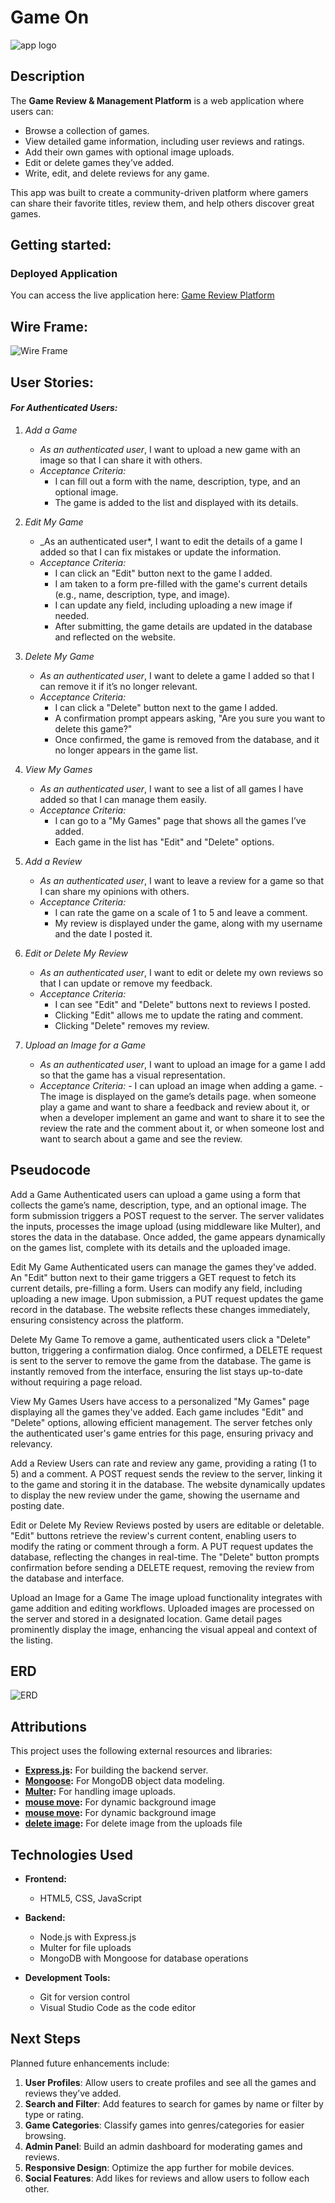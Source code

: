 # Game On

![app logo](Web-logo.png)

## **Description**

The **Game Review & Management Platform** is a web application where users can:

- Browse a collection of games.
- View detailed game information, including user reviews and ratings.
- Add their own games with optional image uploads.
- Edit or delete games they’ve added.
- Write, edit, and delete reviews for any game.

This app was built to create a community-driven platform where gamers can share their favorite titles, review them, and help others discover great games.

## **Getting started:**

### **Deployed Application**

You can access the live application here: [Game Review Platform](https://game-k645.onrender.com/)

## Wire Frame:

![Wire Frame](image.png)

## User Stories:

#### _For Authenticated Users:_

1. _Add a Game_

   - _As an authenticated user_, I want to upload a new game with an image so that I can share it with others.
   - _Acceptance Criteria:_
     - I can fill out a form with the name, description, type, and an optional image.
     - The game is added to the list and displayed with its details.

2. _Edit My Game_

   - \_As an authenticated user\*, I want to edit the details of a game I added so that I can fix mistakes or update the information.
   - _Acceptance Criteria:_
     - I can click an "Edit" button next to the game I added.
     - I am taken to a form pre-filled with the game's current details (e.g., name, description, type, and image).
     - I can update any field, including uploading a new image if needed.
     - After submitting, the game details are updated in the database and reflected on the website.

3. _Delete My Game_

   - _As an authenticated user_, I want to delete a game I added so that I can remove it if it’s no longer relevant.
   - _Acceptance Criteria:_
     - I can click a "Delete" button next to the game I added.
     - A confirmation prompt appears asking, "Are you sure you want to delete this game?"
     - Once confirmed, the game is removed from the database, and it no longer appears in the game list.

4. _View My Games_

   - _As an authenticated user_, I want to see a list of all games I have added so that I can manage them easily.
   - _Acceptance Criteria:_
     - I can go to a "My Games" page that shows all the games I’ve added.
     - Each game in the list has "Edit" and "Delete" options.

5. _Add a Review_

   - _As an authenticated user_, I want to leave a review for a game so that I can share my opinions with others.
   - _Acceptance Criteria:_
     - I can rate the game on a scale of 1 to 5 and leave a comment.
     - My review is displayed under the game, along with my username and the date I posted it.

6. _Edit or Delete My Review_

   - _As an authenticated user_, I want to edit or delete my own reviews so that I can update or remove my feedback.
   - _Acceptance Criteria:_
     - I can see "Edit" and "Delete" buttons next to reviews I posted.
     - Clicking "Edit" allows me to update the rating and comment.
     - Clicking "Delete" removes my review.

7. _Upload an Image for a Game_
   - _As an authenticated user_, I want to upload an image for a game I add so that the game has a visual representation.
   - _Acceptance Criteria:_ - I can upload an image when adding a game. - The image is displayed on the game’s details page.
     when someone play a game and want to share a feedback and review about it, or when a developer implement an game and want to share it to see the review the rate and the comment about it, or when someone lost and want to search about a game and see the review.

## Pseudocode

Add a Game
Authenticated users can upload a game using a form that collects the game’s name, description, type, and an optional image. The form submission triggers a POST request to the server. The server validates the inputs, processes the image upload (using middleware like Multer), and stores the data in the database. Once added, the game appears dynamically on the games list, complete with its details and the uploaded image.

Edit My Game
Authenticated users can manage the games they've added. An "Edit" button next to their game triggers a GET request to fetch its current details, pre-filling a form. Users can modify any field, including uploading a new image. Upon submission, a PUT request updates the game record in the database. The website reflects these changes immediately, ensuring consistency across the platform.

Delete My Game
To remove a game, authenticated users click a "Delete" button, triggering a confirmation dialog. Once confirmed, a DELETE request is sent to the server to remove the game from the database. The game is instantly removed from the interface, ensuring the list stays up-to-date without requiring a page reload.

View My Games
Users have access to a personalized "My Games" page displaying all the games they've added. Each game includes "Edit" and "Delete" options, allowing efficient management. The server fetches only the authenticated user's game entries for this page, ensuring privacy and relevancy.

Add a Review
Users can rate and review any game, providing a rating (1 to 5) and a comment. A POST request sends the review to the server, linking it to the game and storing it in the database. The website dynamically updates to display the new review under the game, showing the username and posting date.

Edit or Delete My Review
Reviews posted by users are editable or deletable. "Edit" buttons retrieve the review's current content, enabling users to modify the rating or comment through a form. A PUT request updates the database, reflecting the changes in real-time. The "Delete" button prompts confirmation before sending a DELETE request, removing the review from the database and interface.

Upload an Image for a Game
The image upload functionality integrates with game addition and editing workflows. Uploaded images are processed on the server and stored in a designated location. Game detail pages prominently display the image, enhancing the visual appeal and context of the listing.

## ERD

![ERD](ERD.png)

## **Attributions**

This project uses the following external resources and libraries:

- **[Express.js](https://expressjs.com/):** For building the backend server.
- **[Mongoose](https://mongoosejs.com/):** For MongoDB object data modeling.
- **[Multer](https://www.npmjs.com/package/multer):** For handling image uploads.
- **[mouse move](https://dev.to/clementgaudiniere/create-a-parallax-effect-when-the-mouse-moves-3km0?utm_source):** For dynamic background image
- **[mouse move](https://css-tricks.com/moving-backgrounds-with-mouse-position/):** For dynamic background image
- **[delete image](https://stackoverflow.com/questions/68936240/delete-image-with-nodejs):** For delete image from the uploads file

## **Technologies Used**

- **Frontend:**

  - HTML5, CSS, JavaScript

- **Backend:**

  - Node.js with Express.js
  - Multer for file uploads
  - MongoDB with Mongoose for database operations

- **Development Tools:**
  - Git for version control
  - Visual Studio Code as the code editor

## **Next Steps**

Planned future enhancements include:

1. **User Profiles**: Allow users to create profiles and see all the games and reviews they’ve added.
2. **Search and Filter**: Add features to search for games by name or filter by type or rating.
3. **Game Categories**: Classify games into genres/categories for easier browsing.
4. **Admin Panel**: Build an admin dashboard for moderating games and reviews.
5. **Responsive Design**: Optimize the app further for mobile devices.
6. **Social Features**: Add likes for reviews and allow users to follow each other.
